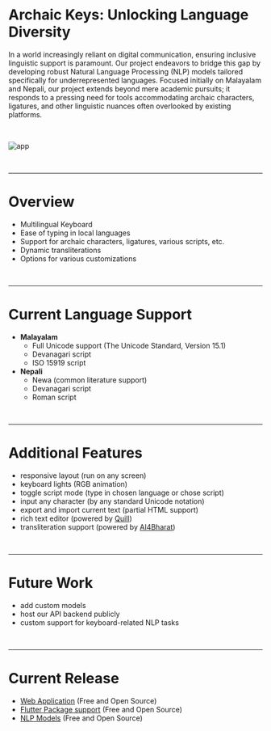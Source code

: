 # Archaic Keys: Unlocking Language Diversity

In a world increasingly reliant on digital communication, ensuring inclusive linguistic support is paramount. Our project endeavors to bridge this gap by developing robust Natural Language Processing (NLP) models tailored specifically for underrepresented languages. Focused initially on Malayalam and Nepali, our project extends beyond mere academic pursuits; it responds to a pressing need for tools accommodating archaic characters, ligatures, and other linguistic nuances often overlooked by existing platforms.

<br>

![app](https://github.com/indraneel12/archaic-keys/assets/105813454/e7576133-4adb-4796-ae9b-d905424314dd)

<br>

---

# Overview

- Multilingual Keyboard
- Ease of typing in local languages
- Support for archaic characters, ligatures, various scripts, etc.
- Dynamic transliterations
- Options for various customizations

<br>

---

# Current Language Support

- **Malayalam**
  - Full Unicode support (The Unicode Standard, Version 15.1)
  - Devanagari script
  - ISO 15919 script
- **Nepali**
  - Newa (common literature support)
  - Devanagari script
  - Roman script

<br>

---

# Additional Features

- responsive layout (run on any screen)
- keyboard lights (RGB animation)
- toggle script mode (type in chosen language or chose script)
- input any character (by any standard Unicode notation)
- export and import current text (partial HTML support)
- rich text editor (powered by [Quill](https://pub.dev/packages/flutter_quill))
- transliteration support (powered by [AI4Bharat](https://github.com/AI4Bharat/IndicXlit))

<br>

---

# Future Work

- add custom models
- host our API backend publicly
- custom support for keyboard-related NLP tasks

<br>

---

# Current Release

- [Web Application](https://indraneel12.github.io/archaic-keys/) (Free and Open Source)
- [Flutter Package support](https://github.com/indraneel12/archaic-keys/releases) (Free and Open Source)
- [NLP Models](https://github.com/deepen-stha/CS689-Computational-Linguistics-for-Indian-languages) (Free and Open Source)
